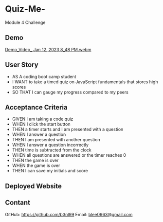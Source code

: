 # Quiz-Me-
Module 4 Challenge 

## Demo
[Demo_Video_ Jan 12, 2023 8_48 PM.webm](https://user-images.githubusercontent.com/113658138/212240065-d1043706-34c6-4bb4-974b-755615fb20ee.webm)

## User Story
- AS A coding boot camp student
- I WANT to take a timed quiz on JavaScript fundamentals that stores high scores
- SO THAT I can gauge my progress compared to my peers

## Acceptance Criteria
- GIVEN I am taking a code quiz
- WHEN I click the start button
- THEN a timer starts and I am presented with a question
- WHEN I answer a question
- THEN I am presented with another question
- WHEN I answer a question incorrectly
- THEN time is subtracted from the clock
- WHEN all questions are answered or the timer reaches 0
- THEN the game is over
- WHEN the game is over
- THEN I can save my initials and score

## Deployed Website

## Contant
GitHub: https://github.com/b3nl99
Email: blee0963@gmail.com
